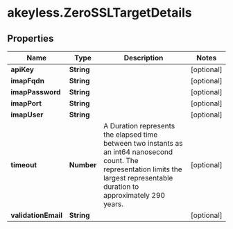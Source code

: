 # akeyless.ZeroSSLTargetDetails

## Properties

Name | Type | Description | Notes
------------ | ------------- | ------------- | -------------
**apiKey** | **String** |  | [optional] 
**imapFqdn** | **String** |  | [optional] 
**imapPassword** | **String** |  | [optional] 
**imapPort** | **String** |  | [optional] 
**imapUser** | **String** |  | [optional] 
**timeout** | **Number** | A Duration represents the elapsed time between two instants as an int64 nanosecond count. The representation limits the largest representable duration to approximately 290 years. | [optional] 
**validationEmail** | **String** |  | [optional] 


